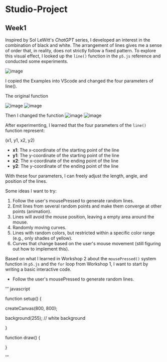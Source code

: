 # Studio-Project
## Week1
Inspired by Sol LeWitt's *ChatGPT* series, I developed an interest in the combination of black and white. The arrangement of lines gives me a sense of order that, in reality, does not strictly follow a fixed pattern. To explore this visual effect, I looked up the `line()` function in the `p5.js` reference and conducted some experiments.

![image](https://github.com/user-attachments/assets/cdcca91f-5dd1-4ee1-83a3-953da22f572a)

I copied the Examples into VScode and changed the four parameters of line().

The original function

![image](https://github.com/user-attachments/assets/8cd2cef1-b779-495f-bd3d-75b5e81a50bd)
![image](https://github.com/user-attachments/assets/e412ded7-f781-4ef2-8fe4-4c85caefdea6)

Then I changed the function
![image](https://github.com/user-attachments/assets/a6194eed-7ce4-4b08-9c60-66f658b67d46)
![image](https://github.com/user-attachments/assets/3f97365e-9e58-41ff-8b15-5059a2790d22)

After experimenting, I learned that the four parameters of the `line()` function represent:  

(x1, y1, x2, y2)  
- **x1**: The x-coordinate of the starting point of the line  
- **y1**: The y-coordinate of the starting point of the line  
- **x2**: The x-coordinate of the ending point of the line  
- **y2**: The y-coordinate of the ending point of the line  

With these four parameters, I can freely adjust the length, angle, and position of the lines.

Some ideas I want to try:  

1. Follow the user's mousePressed to generate random lines.  
2. Emit lines from several random points and make them converge at other points (animation).  
3. Lines will avoid the mouse position, leaving a empty area around the mouse.  
4. Randomly moving curves.  
5. Lines with random colors, but restricted within a specific color range (e.g., only shades of yellow).  
6. Curves that change based on the user's mouse movement (still figuring out how to implement this).

Based on what I learned in Workshop 2 about the `mousePressed()` system function in `p5.js` and the `for` loop from Workshop 1, I want to start by writing a basic interactive code.
- Follow the user's mousePressed to generate random lines.

’’’
javascript
  
function setup() {

  createCanvas(800, 800);
  
  background(255); // white background
  
}


function draw() {

}

’’’
